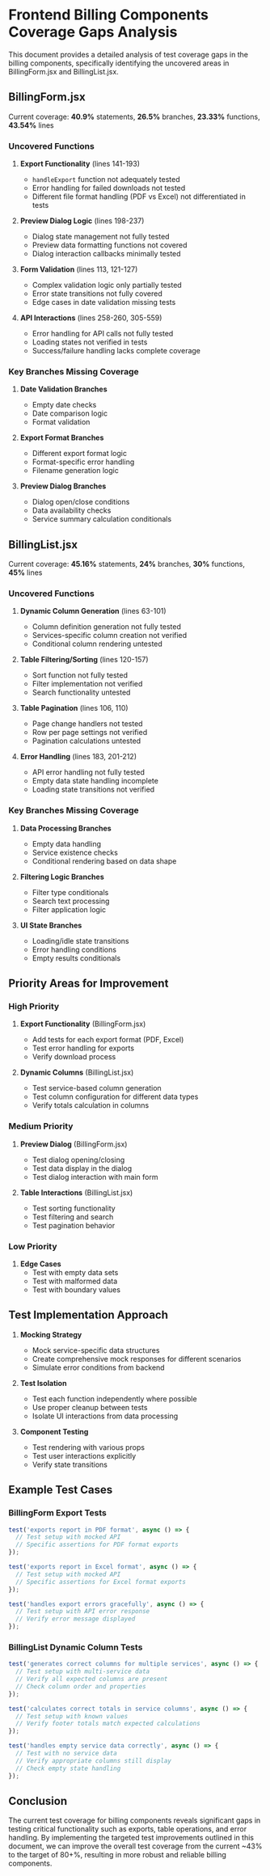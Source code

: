 # Frontend Billing Components Coverage Gaps Analysis

This document provides a detailed analysis of test coverage gaps in the billing components, specifically identifying the uncovered areas in BillingForm.jsx and BillingList.jsx.

## BillingForm.jsx

Current coverage: **40.9%** statements, **26.5%** branches, **23.33%** functions, **43.54%** lines

### Uncovered Functions

1. **Export Functionality** (lines 141-193)
   - `handleExport` function not adequately tested
   - Error handling for failed downloads not tested
   - Different file format handling (PDF vs Excel) not differentiated in tests

2. **Preview Dialog Logic** (lines 198-237)
   - Dialog state management not fully tested
   - Preview data formatting functions not covered
   - Dialog interaction callbacks minimally tested

3. **Form Validation** (lines 113, 121-127)
   - Complex validation logic only partially tested
   - Error state transitions not fully covered
   - Edge cases in date validation missing tests

4. **API Interactions** (lines 258-260, 305-559)
   - Error handling for API calls not fully tested
   - Loading states not verified in tests
   - Success/failure handling lacks complete coverage

### Key Branches Missing Coverage

1. **Date Validation Branches**
   - Empty date checks
   - Date comparison logic
   - Format validation

2. **Export Format Branches**
   - Different export format logic
   - Format-specific error handling
   - Filename generation logic

3. **Preview Dialog Branches**
   - Dialog open/close conditions
   - Data availability checks
   - Service summary calculation conditionals

## BillingList.jsx

Current coverage: **45.16%** statements, **24%** branches, **30%** functions, **45%** lines

### Uncovered Functions

1. **Dynamic Column Generation** (lines 63-101)
   - Column definition generation not fully tested
   - Services-specific column creation not verified
   - Conditional column rendering untested

2. **Table Filtering/Sorting** (lines 120-157)
   - Sort function not fully tested
   - Filter implementation not verified
   - Search functionality untested

3. **Table Pagination** (lines 106, 110)
   - Page change handlers not tested
   - Row per page settings not verified
   - Pagination calculations untested

4. **Error Handling** (lines 183, 201-212)
   - API error handling not fully tested
   - Empty data state handling incomplete
   - Loading state transitions not verified

### Key Branches Missing Coverage

1. **Data Processing Branches**
   - Empty data handling
   - Service existence checks
   - Conditional rendering based on data shape

2. **Filtering Logic Branches**
   - Filter type conditionals
   - Search text processing
   - Filter application logic

3. **UI State Branches**
   - Loading/idle state transitions
   - Error handling conditions
   - Empty results conditionals

## Priority Areas for Improvement

### High Priority

1. **Export Functionality** (BillingForm.jsx)
   - Add tests for each export format (PDF, Excel)
   - Test error handling for exports
   - Verify download process

2. **Dynamic Columns** (BillingList.jsx)
   - Test service-based column generation
   - Test column configuration for different data types
   - Verify totals calculation in columns

### Medium Priority

1. **Preview Dialog** (BillingForm.jsx)
   - Test dialog opening/closing
   - Test data display in the dialog
   - Test dialog interaction with main form

2. **Table Interactions** (BillingList.jsx)
   - Test sorting functionality
   - Test filtering and search
   - Test pagination behavior

### Low Priority

1. **Edge Cases**
   - Test with empty data sets
   - Test with malformed data
   - Test with boundary values

## Test Implementation Approach

1. **Mocking Strategy**
   - Mock service-specific data structures
   - Create comprehensive mock responses for different scenarios
   - Simulate error conditions from backend

2. **Test Isolation**
   - Test each function independently where possible
   - Use proper cleanup between tests
   - Isolate UI interactions from data processing

3. **Component Testing**
   - Test rendering with various props
   - Test user interactions explicitly
   - Verify state transitions

## Example Test Cases

### BillingForm Export Tests

```jsx
test('exports report in PDF format', async () => {
  // Test setup with mocked API
  // Specific assertions for PDF format exports
});

test('exports report in Excel format', async () => {
  // Test setup with mocked API
  // Specific assertions for Excel format exports
});

test('handles export errors gracefully', async () => {
  // Test setup with API error response
  // Verify error message displayed
});
```

### BillingList Dynamic Column Tests

```jsx
test('generates correct columns for multiple services', async () => {
  // Test setup with multi-service data
  // Verify all expected columns are present
  // Check column order and properties
});

test('calculates correct totals in service columns', async () => {
  // Test setup with known values
  // Verify footer totals match expected calculations
});

test('handles empty service data correctly', async () => {
  // Test with no service data
  // Verify appropriate columns still display
  // Check empty state handling
});
```

## Conclusion

The current test coverage for billing components reveals significant gaps in testing critical functionality such as exports, table operations, and error handling. By implementing the targeted test improvements outlined in this document, we can improve the overall test coverage from the current ~43% to the target of 80+%, resulting in more robust and reliable billing components.